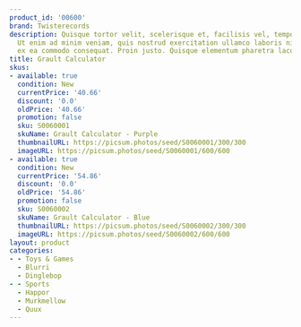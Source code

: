 ```yaml
---
product_id: '00600'
brand: Twisterecords
description: Quisque tortor velit, scelerisque et, facilisis vel, tempor sed, urna.
  Ut enim ad minim veniam, quis nostrud exercitation ullamco laboris nisi ut aliquip
  ex ea commodo consequat. Proin justo. Quisque elementum pharetra lacus.
title: Grault Calculator
skus:
- available: true
  condition: New
  currentPrice: '40.66'
  discount: '0.0'
  oldPrice: '40.66'
  promotion: false
  sku: S0060001
  skuName: Grault Calculator - Purple
  thumbnailURL: https://picsum.photos/seed/S0060001/300/300
  imageURL: https://picsum.photos/seed/S0060001/600/600
- available: true
  condition: New
  currentPrice: '54.86'
  discount: '0.0'
  oldPrice: '54.86'
  promotion: false
  sku: S0060002
  skuName: Grault Calculator - Blue
  thumbnailURL: https://picsum.photos/seed/S0060002/300/300
  imageURL: https://picsum.photos/seed/S0060002/600/600
layout: product
categories:
- - Toys & Games
  - Blurri
  - Dinglebop
- - Sports
  - Happor
  - Murkmellow
  - Quux
---
```

